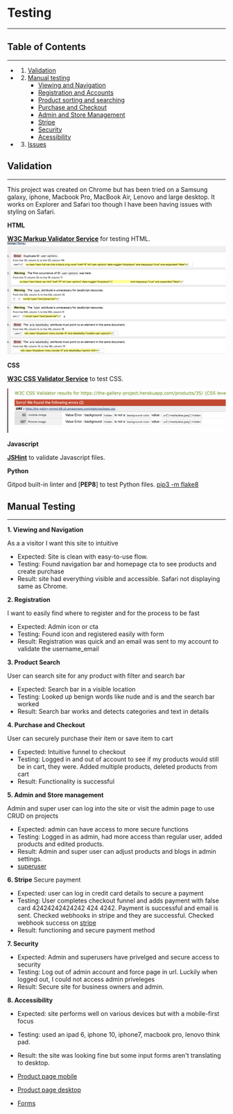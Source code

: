 # Testing #
---


## Table of Contents ##
---

* 1. [Validation](#validation)
* 2. [Manual testing](#manual)
        * [Viewing and Navigation](#viewing)
        * [Registration and Accounts](#registration)
        * [Product sorting and searching](#searching)
        * [Purchase and Checkout](#purchase)
        * [Admin and Store Management](#admin)
        * [Stripe](#stripe)
        * [Security](#security)
        * [Acessibility](#acessibility)
* 3. [Issues](#issues)


<a name="validation"></a>
## Validation ## 
---
This project was created on Chrome but has been tried on a Samsung galaxy, iphone, Macbook Pro, MacBook Air, Lenovo and large desktop. It works on Explorer and Safari too though I have been having issues with styling on Safari. 

**HTML**

[**W3C Markup Validator Service**](https://validator.w3.org/) for testing HTML.
![HTML](readme/html-test.png)

**CSS**

[**W3C CSS Validator Service**](https://jigsaw.w3.org/css-validator/) to test CSS.

![CSS](readme/css-test.png)

**Javascript**

[**JSHint**]() to validate Javascript files.



**Python**

Gitpod built-in linter and [**PEP8**] to test Python files.
[pip3 -m flake8](readme/pep8.png)


<a name="manual"></a>
## Manual Testing ## 
---

**1. Viewing and Navigation**

As a a visitor I want this site to intuitive

* Expected: Site is clean with easy-to-use flow.
* Testing: Found navigation bar and homepage cta to see products and create purchase
* Result: site had everything visible and accessible. Safari not displaying same as Chrome.

**2. Registration**

I want to easily find where to register and for the process to be fast

* Expected: Admin icon or cta
* Testing: Found icon and registered easily with form
* Result: Registration was quick and an email was sent to my account to validate the username_email

**3. Product Search**

User can search site for any product with filter and search bar

* Expected: Search bar in a visible location
* Testing: Looked up benign words like nude and is and the search bar worked
* Result: Search bar works and detects categories and text in details

**4. Purchase and Checkout**

User can securely purchase their item or save item to cart

* Expected: Intuitive funnel to checkout
* Testing: Logged in and out of account to see if my products would still be in cart, they were. Added multiple products, deleted products from cart
* Result: Functionality is successful

**5. Admin and Store management**

Admin and super user can log into the site or visit the admin page to use CRUD on projects
* Expected: admin can have access to more secure functions
* Testing: Logged in as admin, had more access than regular user, added products and edited products. 
* Result: Admin and super user can adjust products and blogs in admin settings.
* [superuser](readme/superuser.png)

**6. Stripe** 
Secure payment

* Expected: user can log in credit card details to secure a payment 
* Testing: User completes checkout funnel and adds payment with false card 42424242424242 424 4242. Payment is successful and email is sent. Checked webhooks in stripe and they are successful. Checked webhook success on [stripe](readme/webook.png)
* Result: functioning and secure payment method


**7. Security** 
* Expected: Admin and superusers have privelged and secure access to security
* Testing: Log out of admin account and force page in url. Luckily when logged out, I could not access admin priveleges
* Result: Secure site for business owners and admin.

**8. Accessibility** 
* Expected: site performs well on various devices but with a mobile-first focus
* Testing: used an ipad 6, iphone 10, iphone7, macbook pro, lenovo think pad.
* Result: the site was looking fine but some input forms aren't translating to desktop. 

* [Product page mobile](readme/product-mobile.png)
* [Product page desktop](readme/product-page.png)
* [Forms](readme/forms.png)